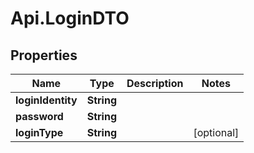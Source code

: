 # Api.LoginDTO

## Properties

Name | Type | Description | Notes
------------ | ------------- | ------------- | -------------
**loginIdentity** | **String** |  | 
**password** | **String** |  | 
**loginType** | **String** |  | [optional] 


